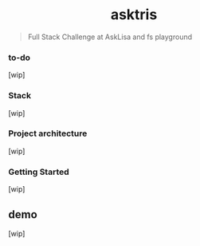 <h1 align="center">
    asktris
</h1>

> Full Stack Challenge at AskLisa and fs playground

### to-do
[wip]

### Stack
[wip]

### Project architecture
[wip]

### Getting Started
[wip]

## demo
[wip]
